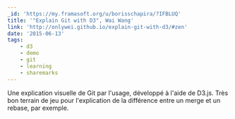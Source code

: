 ```yaml
---
_id: 'https://my.framasoft.org/u/borisschapira/?IFBLUQ'
title: '"Explain Git with D3", Wai Wang'
link: 'http://onlywei.github.io/explain-git-with-d3/#zen'
date: '2015-06-13'
tags:
    - d3
    - demo
    - git
    - learning
    - sharemarks
---
```


<div class="markdown"><p>Une explication visuelle de Git par l'usage, développé à l'aide de D3.js. Très bon terrain de jeu pour l'explication de la différence entre un merge et un rebase, par exemple.
</p></div>
